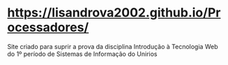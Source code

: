 # https://lisandrova2002.github.io/Processadores/
Site criado para suprir a prova da disciplina Introdução à Tecnologia Web do 1º período de Sistemas de Informação do Unirios
